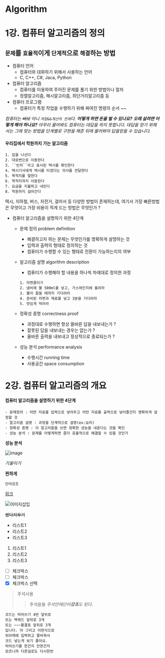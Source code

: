 # Algorithm 

# 1강. 컴퓨터 알고리즘의 정의

## `문제`를 `효율적`이게 `단계적`으로 `해결`하는 방법

- 컴퓨터 언어
	- 컴퓨터와 대화하기 위해서 사용하는 언어
	- C, C++, C#, Jaca, Python
- 컴퓨터 알고리즘
	- 컴퓨터를 이용하여 주어진 문제를 풀기 위한 방법이나 절차
	- 정렬알고리즘, 해시알고리즘, 최단거리알고리즘 등 
- 컴퓨터 프로그램
	- 컴퓨터가 특정 작업을 수행하기 위해 짜여진 명령의 순서 ~~

*컴퓨터는 ~~바보~~ 아니 ``저장&&계산의 천재``다. 
**어떻게 하면 돈을 벌 수 있나요?**
**오래 살려면 어떻게 해야 하나요?** 
아무리 물어봐도 컴퓨터는 대답을 하지 못합니다. 대답을 얻기 위해서는 그에 맞는 방법을 
단계별로 구현을 해준 뒤에 물어봐야 답을얻을 수 있습니다.*


#### 우리집에서 학원까지 가는 알고리즘

````
1. 집을 나선다
2. 대로변으로 이동한다
3. ``빈차``라고 표시된 택시를 확인한다
4. 택시기사에게 택시를 타겠다는 의사를 전달한다 
5. 목적지를 말한다 
6. 목적지까지 이동한다
7. 요금을 지불하고 내린다
8. 학원까지 걸어간다 
````


택시, 지하철, 버스, 자전거, 걸어서 등 다양한 방법이 존재하는데, 여기서 가장 빠른방법은 
무엇이고 가장 비용이 적게 드는 방법은 무엇인가 ? 

- 컴퓨터 알고리즘을 설명하기 위한 4단계
	- 문제 정의 problem definition
		- 해결하고자 하는 문제는 무엇인가를 명확하게 설명하는 것 
		- 입력과 출력의 형태로 정의하는 것
		- 컴퓨터가 수행할 수 있는 형태로 전환이 가능하는지의 여부 
	- 알고리즘 설명 algorithm description
		- 컴퓨터가 수행해야 할 내용을 하나씩 차례대로 정의한 과정
		
		````
		1. 라면끓이기
		2. 냄비에 물 500ml를 넣고, 가스레인지에 올려라
		3. 물이 끓을 때까지 기다려라
		4. 준비된 라면과 재료를 넣고 3분을 기다려라 
		5. 맛있게 먹어라
		````
		
	- 정확성 증명 correctness proof
		- 과정대로 수행하면 항상 올바른 답을 내보내는가 ? 
		- 잘못된 답을 내보내는 경우는 없는가 ? 
		- 올바른 출력을 내보내고 정상적으로 종료되는가 ? 
	- 성능 분석 performance analysis
		- 수행시간 running time
		- 사용공간 space consumption
	

# 2강. 컴퓨터 알고리즘의 개요

#### 컴퓨터 알고리즘을 설명하기 위한 4단계
	- 문제정의 : 어떤 자료를 입력으로 넣어주고 어떤 자료를 출력으로 넣어줄건지 명확하게 설정할 것
	- 알고리즘 설명 : 과정을 단계적으로 설명(ex:요리) 
	- 정확성 증명 : 이 알고리즘을 쓰면 정확한 성능을 내준다는 것을 확인
	- 성능 분석 : 문제를 어떻게하면 좀더 효율적으로 해결할 수 있을 것인가

**성능 분석**

![image](https://user-images.githubusercontent.com/34432988/40132627-4979d4e8-5978-11e8-9724-0d0742b93169.png)





*기울이기*

**찐하게**

``단어강조``

[링크](http://naver.com)

![이미지삽입](https://a.disquscdn.com/1525719473/images/noavatar92.png)

~~썼다지우기~~

- 리스트1
- 리스트2
- 리스트3

1. 리스트1
2. 리스트2
3. 리스트3

- [ ] 체크박스
- [ ] 체크박스
- [x] 체크박스 선택
  
 > 주석사용
 >> 주석응용
 > *주석안에단어**강조**도 된다*.


	코드는 띄어쓰기 4번 앞뒤로 
	또는 백쿼드 앞뒤로 3개
	또는 ~~~물결표 앞뒤로 3개
	입니다. 아 그리고 이런식으로 
	위아래에 입력하고 줄바꿔서 
	코드 넣는게 보기 좋아요.
	띄어쓰기를 한건지 안한건지 
	모르니까 다른걸로도 다시한번
		
```
